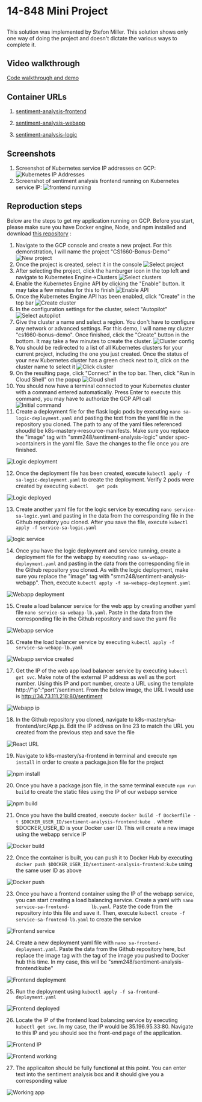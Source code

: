 # 14-848 Mini Project

##
This solution was implemented by Stefon Miller. This solution shows only one way of doing the project and doesn't dictate the various ways to complete it.

## Video walkthrough
[Code walkthrough and demo](https://www.youtube.com/watch?v=zG5EXmwwX14)

## Container URLs
1. [sentiment-analysis-frontend](https://hub.docker.com/repository/docker/smm248/sentiment-analysis-frontend)

2. [sentiment-analysis-webapp](https://hub.docker.com/repository/docker/smm248/sentiment-analysis-webapp)

3. [sentiment-analysis-logic](https://hub.docker.com/repository/docker/smm248/sentiment-analysis-logic)

## Screenshots
1. Screenshot of Kubernetes service IP addresses on GCP:
![Kubernetes IP Addresses](./Sentiment-Analysis/service-ips.PNG)
2. Screenshot of sentiment analysis frontend running on Kubernetes service IP:
 ![frontend running](./Sentiment-Analysis/kubernetes-running.PNG)
 
 ## Reproduction steps
 Below are the steps to get my application running on GCP. Before you start, please make sure you have Docker engine, Node, and npm installed and download [this repository](https://github.com/rinormaloku/k8s-mastery) :
 
 1. Navigate to the GCP console and create a new project. For this demonstration, I will name the project "CS1660-Bonus-Demo"
 ![New project](./Sentiment-Analysis/new-project.PNG)
 2. Once the project is created, select it in the console
 ![Select project](./Sentiment-Analysis/select-project.PNG)
 3. After selecting the project, click the hamburger icon in the top left and navigate to Kubernetes Engine->Clusters
 ![Select clusters](./Sentiment-Analysis/select-clusters.PNG)
 4. Enable the Kubernetes Engine API by clicking the "Enable" button. It may take a few minutes for this to finish
 ![Enable API](./Sentiment-Analysis/enable-api.PNG)
 5. Once the Kubernetes Engine API has been enabled, click "Create" in the top bar
 ![Create cluster](./Sentiment-Analysis/create-cluster.PNG)
 6. In the configuration settings for the cluster, select "Autopilot"
 ![Select autopilot](./Sentiment-Analysis/select-autopilot.PNG)
 7. Give the cluster a name and select a region. You don't have to configure any network or advanced settings. For this demo, I will name my cluster "cs1660-bonus-demo". Once finished, click the "Create" button in the bottom. It may take a few minutes to create the cluster. 
 ![Cluster config](./Sentiment-Analysis/cluster-config.PNG)
 8. You should be redirected to a list of all Kubernetes clusters for your current project, including the one you just created. Once the status of your new Kubernetes cluster has a green check next to it, click on the cluster name to select it
 ![Click cluster](./Sentiment-Analysis/click-cluster.PNG)
 9. On the resulting page, click "Connect" in the top bar. Then, click "Run in Cloud Shell" on the popup
 ![Cloud shell](./Sentiment-Analysis/cloud-shell.PNG)
 10. You should now have a terminal connected to your Kubernetes cluster with a command entered automatically. Press Enter to execute this command, you may have to authorize the GCP API call
 ![Initial command](./Sentiment-Analysis/initial-command.PNG)
 11. Create a deployment file for the flask logic pods by executing ``nano sa-logic-deployment.yaml`` and pasting the text from the yaml file in the repository you cloned. The     path to any of the yaml files referenced shoudld be k8s-mastery->resource-manifests. Make sure you replace the "image" tag with "smm248/sentiment-analysis-logic" under spec-     >containers in the yaml file. Save the changes to the file once you are finished.
 
 ![Logic deployment](./Sentiment-Analysis/logic-deployment.PNG)
 
 12. Once the deployment file has been created, execute ``kubectl apply -f sa-logic-deployment.yaml`` to create the deployment. Verify 2 pods were created by executing ``kubectl   get pods``
 
 ![Logic deployed](./Sentiment-Analysis/logic-deployment-done.PNG)
 
 13. Create another yaml file for the logic service by executing ``nano service-sa-logic.yaml`` and pasting in the data from the corresponding file in the Github repository you   cloned. After you save the file, execute ``kubectl apply -f service-sa-logic.yaml``
 
 ![logic service](./Sentiment-Analysis/logic-service-done.PNG)

 14. Once you have the logic deployment and service running, create a deployment file for the webapp by executing ``nano sa-webapp-deployment.yaml`` and pasting in the data from   the corresponding file in the Github repository you cloned. As with the logic deployment, make sure you replace the "image" tag with "smm248/sentiment-analysis-webapp". Then,   execute ``kubectl apply -f sa-webapp-deployment.yaml``
 
 ![Webapp deployment](./Sentiment-Analysis/webapp-deployment-done.PNG)
 
 15. Create a load balancer service for the web app by creating another yaml file ``nano service-sa-webapp-lb.yaml``. Paste in the data from the corresponding file in the Github   repository and save the yaml file
 
 ![Webapp service](./Sentiment-Analysis/webapp-service.PNG)
 
 16. Create the load balancer service by executing ``kubectl apply -f service-sa-webapp-lb.yaml``
 
 ![Webapp service created](./Sentiment-Analysis/webapp-service-done.PNG)
 
 17. Get the IP of the web app load balancer service by executing ``kubectl get svc``. Make note of the external IP address as well as the port number. Using this IP and port     number, create a URL using the template http://"ip":"port"/sentiment. From the below image, the URL I would use is http://34.73.111.218:80/sentiment

 ![Webapp ip](./Sentiment-Analysis/webapp-ip.PNG)
 
 18. In the Github repository you cloned, navigate to k8s-mastery/sa-frontend/src/App.js. Edit the IP address on line 23 to match the URL you created from the previous step and   save the file
 
 ![React URL](./Sentiment-Analysis/react-url.PNG)
 
 19. Navigate to k8s-mastery/sa-frontend in terminal and execute ``npm install`` in order to create a package.json file for the project
 
 ![npm install](./Sentiment-Analysis/npm-install.PNG)
 
 20. Once you have a package.json file, in the same terminal execute ``npm run build`` to create the static files using the IP of our webapp service
 
 ![npm build](./Sentiment-Analysis/npm-build.PNG)
 
 21. Once you have the build created, execute ``docker build -f Dockerfile -t $DOCKER_USER_ID/sentiment-analysis-frontend:kube .`` where $DOCKER_USER_ID is your Docker user ID.   This will create a new image using the webapp service IP
 
 ![Docker build](./Sentiment-Analysis/docker-build.PNG)
 
 22. Once the container is built, you can push it to Docker Hub by executing ``docker push $DOCKER_USER_ID/sentiment-analysis-frontend:kube`` using the same user ID as above 
 
 ![Docker push](./Sentiment-Analysis/docker-push.PNG)
 
 23. Once you have a frontend container using the IP of the webapp service, you can start creating a load balancing service. Create a yaml with ``nano service-sa-frontend-        lb.yaml``. Paste the code from the repository into this file and save it. Then, execute ``kubectl create -f service-sa-frontend-lb.yaml`` to create the service
 
 ![Frontend service](./Sentiment-Analysis/frontend-service.PNG)
 
 24. Create a new deployment yaml file with ``nano sa-frontend-deployment.yaml``. Paste the data from the Github repository here, but replace the image tag with the tag of the     image you pushed to Docker hub this time. In my case, this will be "smm248/sentiment-analysis-frontend:kube"
 
 ![Frontend deployment](./Sentiment-Analysis/frontend-deployment.PNG)
 
 25. Run the deployment using ``kubectl apply -f sa-frontend-deployment.yaml``
 
 ![Frontend deployed](./Sentiment-Analysis/frontend-deployment-done.PNG)
 
 26. Locate the IP of the frontend load balancing service by executing ``kubectl get svc``. In my case, the IP would be 35.196.95.33:80. Navigate to this IP and you should see     the front-end page of the application. 
 
 ![Frontend IP](./Sentiment-Analysis/frontend-ip.PNG)
 
 ![Frontend working](./Sentiment-Analysis/frontend-working.PNG)
 
 27. The applicaiton should be fully functional at this point. You can enter text into the sentiment analysis box and it should give you a corresponding value
 
 ![Working app](./Sentiment-Analysis/backend-working.PNG)

